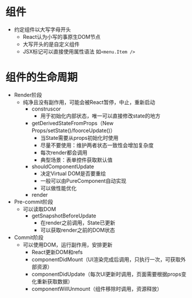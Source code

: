 # 组件
- 约定组件以大写字母开头
  - React认为小写的事原生DOM节点
  - 大写开头的是自定义组件
  - JSX标记可以直接使用属性语法 如`<menu.Item />`

# 组件的生命周期
- Render阶段
  - 纯净且没有副作用，可能会被React暂停，中止，重新启动
    - construscor 
      - 用于初始化内部状态，唯一可以直接修改state的地方
    - getDerivedStateFromProps（New Props/setState()/foorceUpdate()）
      - 当State需要从props初始化时使用
      - 尽量不要使用：维护两者状态一致性会增加复杂度
      - 每次render都会调用
      - 典型场景：表单控件获取默认值
    - shouldComponentUpdate
      - 决定Virtual DOM是否要重绘
      - 一般可以由PureComponent自动实现
      - 可以做性能优化
    - render
- Pre-commit阶段
  - 可以读取DOM
    - getSnapshotBeforeUpdate
      - 在render之前调用，State已更新
      - 可以获取render之前的DOM状态
- Commit阶段
  - 可以使用DOM，运行副作用，安排更新
    - React更新DOM和refs
    - componentDidMount（UI渲染完成后调用，只执行一次，可获取外部资源）
    - componentDidUpdate（每次UI更新时调用，页面需要根据props变化重新获取数据）
    - componentWillUnmount（组件移除时调用，资源释放）
